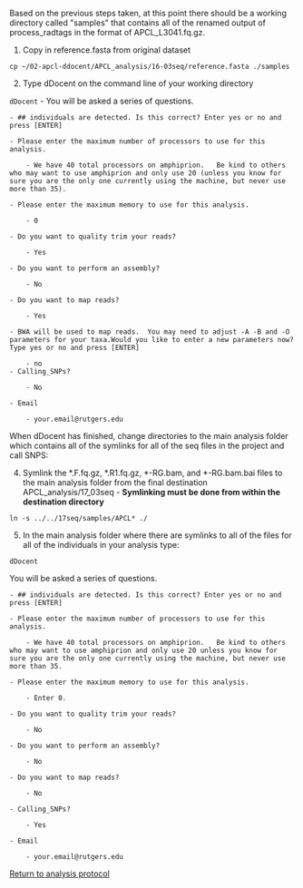 Based on the previous steps taken, at this point there should be a working directory called "samples" that contains all of the renamed output of process_radtags in the format of APCL_L3041.fq.gz.

1. Copy in reference.fasta from original dataset

`cp ~/02-apcl-ddocent/APCL_analysis/16-03seq/reference.fasta ./samples`

2. Type dDocent on the command line of your working directory

`dDocent`
    - You will be asked a series of questions.
    
    - ## individuals are detected. Is this correct? Enter yes or no and press [ENTER]
    
    - Please enter the maximum number of processors to use for this analysis.

        - We have 40 total processors on amphiprion.   Be kind to others who may want to use amphiprion and only use 20 (unless you know for sure you are the only one currently using the machine, but never use more than 35).
    
    - Please enter the maximum memory to use for this analysis.

        - 0
    
    - Do you want to quality trim your reads?

        - Yes
    
    - Do you want to perform an assembly?

        - No
    
    - Do you want to map reads?

        - Yes
    
    - BWA will be used to map reads.  You may need to adjust -A -B and -O parameters for your taxa.Would you like to enter a new parameters now? Type yes or no and press [ENTER]

        - no
    - Calling_SNPs?

        - No
    
    - Email

        - your.email@rutgers.edu

When dDocent has finished, change directories to the main analysis folder which contains all of the symlinks for all of the seq files in the project and call SNPS:

4. Symlink the *.F.fq.gz, *.R1.fq.gz, *-RG.bam, and *-RG.bam.bai files to the main analysis folder from the final destination APCL_analysis/17_03seq - **Symlinking must be done from within the destination directory**

`ln -s ../../17seq/samples/APCL* ./`

5. In the main analysis folder where there are symlinks to all of the files for all of the individuals in your analysis type:

`dDocent`

You will be asked a series of questions.
    
    - ## individuals are detected. Is this correct? Enter yes or no and press [ENTER]
    
    - Please enter the maximum number of processors to use for this analysis.

        - We have 40 total processors on amphiprion.   Be kind to others who may want to use amphiprion and only use 20 unless you know for sure you are the only one currently using the machine, but never use more than 35.
    
    - Please enter the maximum memory to use for this analysis.

        - Enter 0.
    
    - Do you want to quality trim your reads?

        - No
    
    - Do you want to perform an assembly?

        - No
    
    - Do you want to map reads?

        - No
    
    - Calling_SNPs?

        - Yes
    
    - Email

        - your.email@rutgers.edu
        
[Return to analysis protocol](./hiseq_ddocent.md)

